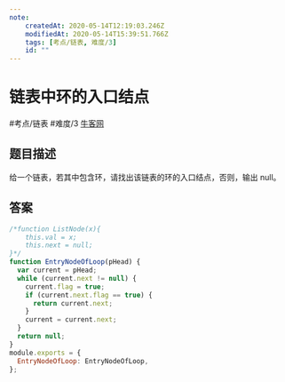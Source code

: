 ```yaml
---
note:
    createdAt: 2020-05-14T12:19:03.246Z
    modifiedAt: 2020-05-14T15:39:51.766Z
    tags: [考点/链表, 难度/3]
    id: ""
---
```

# 链表中环的入口结点
#考点/链表 #难度/3 [牛客网](https://www.nowcoder.com/practice/253d2c59ec3e4bc68da16833f79a38e4?tpId=13&tqId=11208&tPage=1&rp=1&ru=/ta/coding-interviews&qru=/ta/coding-interviews/question-ranking)
<!-- @crossnote.comment "id":"2e1f8c97-596d-4f19-99c4-09e3191c4afd" -->  
## 题目描述
给一个链表，若其中包含环，请找出该链表的环的入口结点，否则，输出 null。

## 答案

```javascript
/*function ListNode(x){
    this.val = x;
    this.next = null;
}*/
function EntryNodeOfLoop(pHead) {
  var current = pHead;
  while (current.next != null) {
    current.flag = true;
    if (current.next.flag == true) {
      return current.next;
    }
    current = current.next;
  }
  return null;
}
module.exports = {
  EntryNodeOfLoop: EntryNodeOfLoop,
};
```